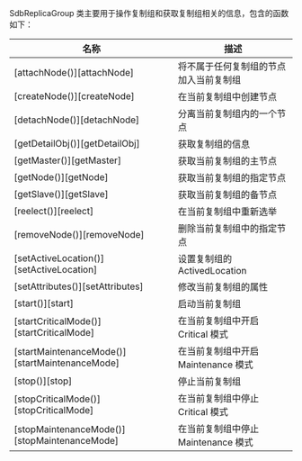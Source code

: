 SdbReplicaGroup 类主要用于操作复制组和获取复制组相关的信息，包含的函数如下：

| 名称 | 描述 |
|------|------|
| [attachNode()][attachNode] | 将不属于任何复制组的节点加入当前复制组 |
| [createNode()][createNode] | 在当前复制组中创建节点 |
| [detachNode()][detachNode] | 分离当前复制组内的一个节点 |
| [getDetailObj()][getDetailObj] | 获取复制组的信息 |
| [getMaster()][getMaster] | 获取当前复制组的主节点 |
| [getNode()][getNode] | 获取当前复制组的指定节点 |
| [getSlave()][getSlave] | 获取当前复制组的备节点 |
| [reelect()][reelect] | 在当前复制组中重新选举 |
| [removeNode()][removeNode] | 删除当前复制组中的指定节点 |
| [setActiveLocation()][setActiveLocation] | 设置复制组的 ActivedLocation |
| [setAttributes()][setAttributes] | 修改当前复制组的属性 |
| [start()][start] | 启动当前复制组 |
| [startCriticalMode()][startCriticalMode] | 在当前复制组中开启 Critical 模式 |
| [startMaintenanceMode()][startMaintenanceMode] | 在当前复制组中开启 Maintenance 模式 |
| [stop()][stop] | 停止当前复制组 |
| [stopCriticalMode()][stopCriticalMode] | 在当前复制组中停止 Critical 模式 |
| [stopMaintenanceMode()][stopMaintenanceMode] | 在当前复制组中停止 Maintenance 模式 |

[^_^]:
     本文使用的所有引用及链接
[attachNode]:manual/Manual/Sequoiadb_Command/SdbReplicaGroup/attachNode.md
[createNode]:manual/Manual/Sequoiadb_Command/SdbReplicaGroup/createNode.md
[detachNode]:manual/Manual/Sequoiadb_Command/SdbReplicaGroup/detachNode.md
[getDetailObj]:manual/Manual/Sequoiadb_Command/SdbReplicaGroup/getDetailObj.md
[getMaster]:manual/Manual/Sequoiadb_Command/SdbReplicaGroup/getMaster.md
[getNode]:manual/Manual/Sequoiadb_Command/SdbReplicaGroup/getNode.md
[getSlave]:manual/Manual/Sequoiadb_Command/SdbReplicaGroup/getSlave.md
[reelect]:manual/Manual/Sequoiadb_Command/SdbReplicaGroup/reelect.md
[removeNode]:manual/Manual/Sequoiadb_Command/SdbReplicaGroup/removeNode.md
[setActiveLocation]:manual/Manual/Sequoiadb_Command/SdbReplicaGroup/setActiveLocation.md
[setAttributes]:manual/Manual/Sequoiadb_Command/SdbReplicaGroup/setAttributes.md
[start]:manual/Manual/Sequoiadb_Command/SdbReplicaGroup/start.md
[startCriticalMode]:manual/Manual/Sequoiadb_Command/SdbReplicaGroup/startCriticalMode.md
[startMaintenanceMode]:manual/Manual/Sequoiadb_Command/SdbReplicaGroup/startMaintenanceMode.md
[stop]:manual/Manual/Sequoiadb_Command/SdbReplicaGroup/stop.md
[stopCriticalMode]:manual/Manual/Sequoiadb_Command/SdbReplicaGroup/stopCriticalMode.md
[stopMaintenanceMode]:manual/Manual/Sequoiadb_Command/SdbReplicaGroup/stopCriticalMode.md